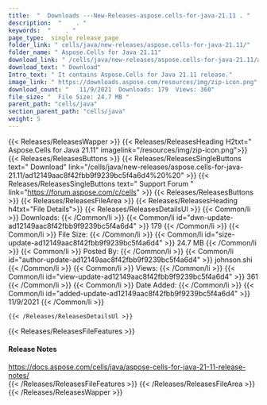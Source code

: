 ```yaml
---
title:  "  Downloads ---New-Releases-aspose.cells-for-java-21.11 . " 
description:  "    . " 
keywords:  "    . " 
page_type:  single_release_page
folder_link: " cells/java/new-releases/aspose.cells-for-java-21.11/"
folder_name: " Aspose.Cells for Java 21.11"
download_link: " /cells/java/new-releases/aspose.cells-for-java-21.11/ad12149aac8f42fbb9f9239bc5f4a6d4"
download_text: " Download"
Intro_text: " It contains Aspose.Cells for Java 21.11 release."
image_link: " https://downloads.aspose.com/resources/img/zip-icon.png"
download_count: "   11/9/2021  Downloads: 179  Views: 360"
file_size: "  File Size: 24.7 MB "
parent_path: "cells/java"
section_parent_path: "cells/java"
weight: 5 
---
```


{{< Releases/ReleasesWapper >}}
  {{< Releases/ReleasesHeading H2txt=" Aspose.Cells for Java 21.11" imagelink="/resources/img/zip-icon.png">}}
  {{< Releases/ReleasesButtons >}}
    {{< Releases/ReleasesSingleButtons text=" Download" link="/cells/java/new-releases/aspose.cells-for-java-21.11/ad12149aac8f42fbb9f9239bc5f4a6d4%20%20" >}}
    {{< Releases/ReleasesSingleButtons text=" Support Forum " link="https://forum.aspose.com/c/cells" >}}
  {{< Releases/ReleasesButtons >}}
  {{< Releases/ReleasesFileArea >}}
    {{< Releases/ReleasesHeading h4txt="File Details">}}
    {{< Releases/ReleasesDetailsUl >}}
            {{< Common/li  >}} Downloads: {{< /Common/li >}} 
      {{< Common/li id="dwn-update-ad12149aac8f42fbb9f9239bc5f4a6d4" >}} 179 {{< /Common/li >}} 
      {{< Common/li  >}} File Size: {{< /Common/li >}} 
      {{< Common/li id="size-update-ad12149aac8f42fbb9f9239bc5f4a6d4" >}} 24.7 MB {{< /Common/li >}} 
      {{< Common/li  >}} Posted By: {{< /Common/li >}} 
      {{< Common/li id="author-update-ad12149aac8f42fbb9f9239bc5f4a6d4" >}} johnson.shi {{< /Common/li >}} 
      {{< Common/li  >}} Views: {{< /Common/li >}} 
      {{< Common/li id="view-update-ad12149aac8f42fbb9f9239bc5f4a6d4" >}} 361 {{< /Common/li >}} 
      {{< Common/li  >}} Date Added: {{< /Common/li >}} 
      {{< Common/li id="added-update-ad12149aac8f42fbb9f9239bc5f4a6d4" >}} 11/9/2021 {{< /Common/li >}} 

    {{< /Releases/ReleasesDetailsUl >}}

  {{< Releases/ReleasesFileFeatures >}}
      <h4>Release Notes</h4><div><a href="https://docs.aspose.com/cells/java/aspose-cells-for-java-21-11-release-notes/">https://docs.aspose.com/cells/java/aspose-cells-for-java-21-11-release-notes/</a></div>
  {{< /Releases/ReleasesFileFeatures >}}
 {{< /Releases/ReleasesFileArea >}}
{{< /Releases/ReleasesWapper >}}


